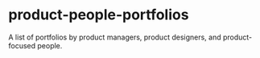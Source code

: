 # product-people-portfolios

A list of portfolios by product managers, product designers, and product-focused people.
